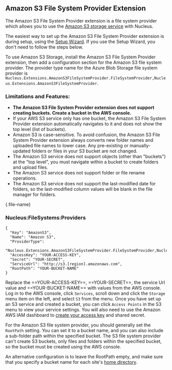 ## Amazon S3 File System Provider Extension
The Amazon S3 File System Provider extension is a file system provider which allows you to use the [Amazon S3 storage service](https://aws.amazon.com/s3/) with Nucleus.

The easiest way to set up the Amazon S3 File System Provider extension is during setup,  using the [Setup Wizard](/getting-started/#setup-wizard). If you use the Setup Wizard, 
you don't need to follow the steps below.

To use Amazon S3 Storage, install the Amazon S3 File System Provider extension, then add a configuration section for the Amazon S3 file system 
provider.  The provider type name for the Azure Blob Storage file system provider is 
`Nucleus.Extensions.AmazonS3FileSystemProvider.FileSystemProvider,Nucleus.Extensions.AmazonS3FileSystemProvider`.

### Limitations and Features:
- **The Amazon S3 File System Provider extension does not support creating buckets.  Create a bucket in the AWS console.** 
- If your AWS S3 service only has one bucket, the Amazon S3 File System Provider extension automatically navigates to it and does not show the top level (list of buckets).
- Amazon S3 is case-sensitive.  To avoid confusion, the Amazon S3 File System Provider extension always converts new folder names and uploaded file names to lower 
case.  Any pre-existing or manually-updated folders or files in your S3 bucket are not changed.
- The Amazon S3 service does not support objects (other than "buckets") at the "top level", you must navigate within a bucket to create folders and upload files.
- The Amazon S3 service does not support folder or file rename operations.
- The Amazon S3 service does not support the last-modified date for folders, so the last-modified column values will be blank in the file manager for folders.

{.file-name}
### Nucleus:FileSystems:Providers
```
{
  "Key": "AmazonS3",
  "Name": "Amazon S3",
  "ProviderType": 
    "Nucleus.Extensions.AmazonS3FileSystemProvider.FileSystemProvider,Nucleus.Extensions.AmazonS3FileSystemProvider",
  "AccessKey": "YOUR-ACCESS-KEY",
  "Secret": "YOUR-SECRET",
  "ServiceUrl": "http://s3.[region].amazonaws.com",
  "RootPath": "YOUR-BUCKET-NAME"
}
```

Replace the ==YOUR-ACCESS-KEY==, ==YOUR-SECRET==, the service Url value and ==YOUR-BUCKET-NAME== 
with values from the AWS console.  Log in to the AWS console, click `Services`, scroll down and click the `Storage` menu item on 
the left, and select `S3` from the menu.  Once you have set up an S3 service and created a bucket, you can click `Access Points` 
in the S3 menu to view your service settings.  You will also need to use the Amazon AWS IAM dashboard to 
[create your access key](https://docs.aws.amazon.com/general/latest/gr/aws-sec-cred-types.html#access-keys-and-secret-access-keys) 
and shared secret.

For the Amazon S3 file system provider, you should generally set the `RootPath` setting.  You can set it to a bucket name, and you can also 
include a sub-folder path within the specified bucket.  The S3 file system provider can't create S3 buckets, only files and 
folders within the specified bucket, so the bucket must be created using the AWS console.  

An alternative configuration is to leave the RootPath empty, and make sure that you specify a bucket name for each site's 
[home directory](https://www.nucleus-cms.com/manage/site-settings#properties).

